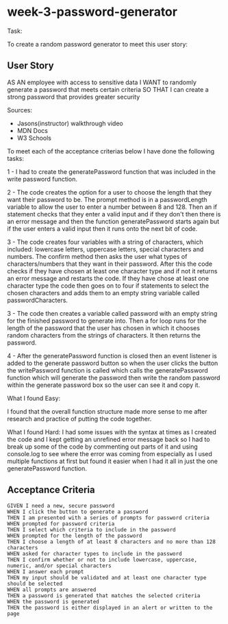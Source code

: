 # week-3-password-generator

Task:

To create a random password generator to meet this user story:

## User Story

AS AN employee with access to sensitive data
I WANT to randomly generate a password that meets certain criteria
SO THAT I can create a strong password that provides greater security

Sources:
- Jasons(instructor) walkthrough video
- MDN Docs
- W3 Schools 

To meet each of the acceptance criterias below I have done the following tasks:

1 - I had to create the generatePassword function that was included in the write
password function.

2 - The code creates the option for a user to choose the length that they want their password to be. The prompt method is in a passwordLength variable to allow the user to enter a number between 8 and 128. Then an if statement checks that they enter a valid input and if they don't then there is an error message and then the function generatePassword starts again but if the user enters a valid input then it runs onto the next bit of code.

3 - The code creates four variables with a string of characters, which included:
lowercase letters, uppercase letters, special characters and numbers.
The confirm method then asks the user what types of characters/numbers that they want in their password. After this the code checks if they have chosen at least one character type and if not it returns an error message and restarts the code.
If they have chose at least one character type the code then goes on to four if statements to select the chosen characters and adds them to an empty string variable called passwordCharacters.

3 - 
The code then creates a variable called password with an empty string for the finished password to generate into. Then a for loop runs for the length of the password that the user has chosen in which it chooses random characters from the strings of characters.
It then returns the password.

4 - After the generatePassword function is closed then an event listener is added to the generate password button so when the user clicks the button the writePassword function is called which calls the generatePassword function which will generate the password then write the random password within the generate password box so the user can see it and copy it. 

What I found Easy:

I found that the overall function structure made more sense to me after research and practice of putting the code together.

What I found Hard:
I had some issues with the syntax at times as I created the code and I kept getting an unrefined error message back so I had to break up some of the code by commenting out parts of it and using console.log to see where the error was coming from especially as I used multiple functions at first but found it easier when I had it all in just the one generatePassword function.

## Acceptance Criteria

```
GIVEN I need a new, secure password
WHEN I click the button to generate a password
THEN I am presented with a series of prompts for password criteria
WHEN prompted for password criteria
THEN I select which criteria to include in the password
WHEN prompted for the length of the password
THEN I choose a length of at least 8 characters and no more than 128 characters
WHEN asked for character types to include in the password
THEN I confirm whether or not to include lowercase, uppercase, numeric, and/or special characters
WHEN I answer each prompt
THEN my input should be validated and at least one character type should be selected
WHEN all prompts are answered
THEN a password is generated that matches the selected criteria
WHEN the password is generated
THEN the password is either displayed in an alert or written to the page
```
